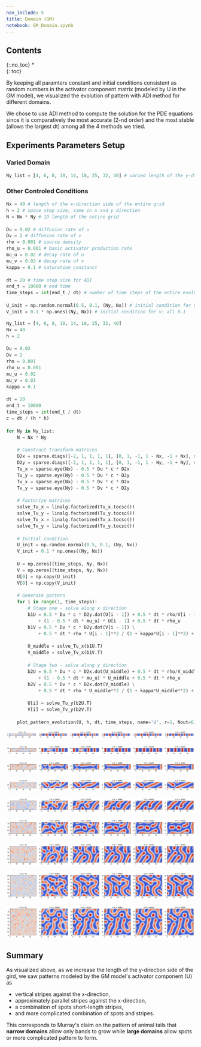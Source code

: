 ```yaml
---
nav_include: 5
title: Domain (GM)
notebook: GM_Domain.ipynb
---
```


## Contents
{:.no_toc}
*  
{: toc}


By keeping all paramters constant and initial conditions consistent as random numbers in the activator component matrix (modeled by U in the GM model), we visualized the evolution of pattern with ADI method for different domains.

We chose to use ADI method to compute the solution for the PDE equations since it is comparatively the most accurate (2-nd order) and the most stable (allows the largest dt) among all the 4 methods we tried.





## Experiments Parameters Setup

### Varied Domain 
```python
Ny_list = [4, 6, 8, 10, 14, 18, 25, 32, 40] # varied length of the y-direction of the grid
```
### Other Controled Conditions
```python
Nx = 40 # length of the x-direction side of the entire grid
h = 2 # space step size, same in x and y direction
N = Nx * Ny # 1D length of the entire grid

Du = 0.02 # diffusion rate of u
Dv = 2 # diffusion rate of v
rho = 0.001 # source density
rho_u = 0.001 # basic activator production rate
mu_u = 0.02 # decay rate of u
mu_v = 0.03 # decay rate of v
kappa = 0.1 # saturation constanct

dt = 20 # time step size for ADI
end_t = 10000 # end time
time_steps = int(end_t / dt) # number of time steps of the entire evolution

U_init = np.random.normal(0.5, 0.1, (Ny, Nx)) # initial condition for u: random normal (mean=0.5, std=0.1)
V_init = 0.1 * np.ones((Ny, Nx)) # initial condition for v: all 0.1
```



```python
Ny_list = [4, 6, 8, 10, 14, 18, 25, 32, 40]
Nx = 40
h = 2

Du = 0.02
Dv = 2
rho = 0.001
rho_u = 0.001
mu_u = 0.02
mu_v = 0.03
kappa = 0.1

dt = 20
end_t = 10000
time_steps = int(end_t / dt)
c = dt / (h * h)

for Ny in Ny_list:
    N = Nx * Ny
    
    # Construct transform matrices
    D2x = sparse.diags([-2, 1, 1, 1, 1], [0, 1, -1, 1 - Nx, -1 + Nx], shape=(Nx, Nx))
    D2y = sparse.diags([-2, 1, 1, 1, 1], [0, 1, -1, 1 - Ny, -1 + Ny], shape=(Ny, Ny))
    Tu_x = sparse.eye(Nx) - 0.5 * Du * c * D2x
    Tu_y = sparse.eye(Ny) - 0.5 * Du * c * D2y
    Tv_x = sparse.eye(Nx) - 0.5 * Dv * c * D2x
    Tv_y = sparse.eye(Ny) - 0.5 * Dv * c * D2y

    # Factorize matrices
    solve_Tu_x = linalg.factorized(Tu_x.tocsc())
    solve_Tu_y = linalg.factorized(Tu_y.tocsc())
    solve_Tv_x = linalg.factorized(Tv_x.tocsc())
    solve_Tv_y = linalg.factorized(Tv_y.tocsc())

    # Initial condition
    U_init = np.random.normal(0.5, 0.1, (Ny, Nx))
    V_init = 0.1 * np.ones((Ny, Nx))

    U = np.zeros((time_steps, Ny, Nx))
    V = np.zeros((time_steps, Ny, Nx))
    U[0] = np.copy(U_init)
    V[0] = np.copy(V_init)

    # Generate pattern
    for i in range(1, time_steps):
        # Stage one - solve along x direction
        b1U = 0.5 * Du * c * D2y.dot(U[i - 1]) + 0.5 * dt * rho/V[i - 1] * U[i - 1]**2 / (1 + kappa*U[i - 1]**2) \
            + (1 - 0.5 * dt * mu_u) * U[i - 1] + 0.5 * dt * rho_u
        b1V = 0.5 * Dv * c * D2y.dot(V[i - 1]) \
            + 0.5 * dt * rho * U[i - 1]**2 / (1 + kappa*U[i - 1]**2) + (1 - 0.5 * dt * mu_v) * V[i - 1]

        U_middle = solve_Tu_x(b1U.T)
        V_middle = solve_Tv_x(b1V.T)

        # Stage two - solve along y direction
        b2U = 0.5 * Du * c * D2x.dot(U_middle) + 0.5 * dt * rho/V_middle * U_middle**2 / (1 + kappa*U_middle**2) \
            + (1 - 0.5 * dt * mu_u) * U_middle + 0.5 * dt * rho_u
        b2V = 0.5 * Dv * c * D2x.dot(V_middle) \
            + 0.5 * dt * rho * U_middle**2 / (1 + kappa*U_middle**2) + (1 - 0.5 * dt * mu_v) * V_middle

        U[i] = solve_Tu_y(b2U.T)
        V[i] = solve_Tv_y(b2V.T)

    plot_pattern_evolution(U, h, dt, time_steps, name='U', r=1, Nout=6)

```



![png](GM_Domain_files/GM_Domain_4_0.png)



![png](GM_Domain_files/GM_Domain_4_1.png)



![png](GM_Domain_files/GM_Domain_4_2.png)



![png](GM_Domain_files/GM_Domain_4_3.png)



![png](GM_Domain_files/GM_Domain_4_4.png)



![png](GM_Domain_files/GM_Domain_4_5.png)



![png](GM_Domain_files/GM_Domain_4_6.png)



![png](GM_Domain_files/GM_Domain_4_7.png)



![png](GM_Domain_files/GM_Domain_4_8.png)


## Summary
As visualized above, as we increase the length of the y-direction side of the gird, we saw patterns modeled by the GM model's activator component (U) as 

- vertical stripes against the x-direction,
- approximately parallel stripes against the x-direction, 
- a combination of spots short-length stripes, 
- and more complicated combination of spots and stripes. 

This corresponds to Murray's claim on the pattern of animal tails that **narrow domains** allow only bands to grow while **large domains** allow spots or more complicated pattern to form.



```python

```

